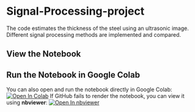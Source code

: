 # Signal-Processing-project
The code estimates the thickness of the steel using an ultrasonic image. Different signal processing methods are implemented and compared.        
## View the Notebook
## Run the Notebook in Google Colab
You can also open and run the notebook directly in Google Colab:
[![Open In Colab](https://colab.research.google.com/assets/colab-badge.svg)](https://colab.research.google.com/github/eyualebachew/Signal-Processing-project/blob/main/steel_thikness_estimation_Project.ipynb)
If GitHub fails to render the notebook, you can view it using **nbviewer**:
[![Open In nbviewer](https://img.shields.io/badge/view%20in-nbviewer-blue)](https://nbviewer.org/github/eyualebachew/Signal-Processing-project/blob/main/steel_thikness_estimation_Project.ipynb)

